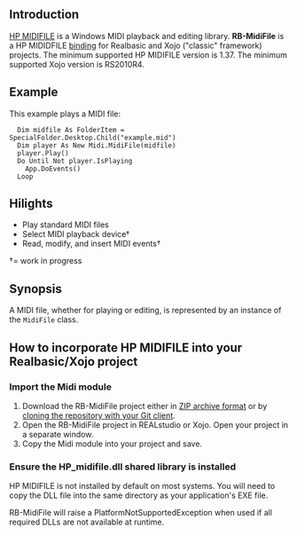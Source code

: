 ## Introduction
[HP MIDIFILE](http://www.heikoplate.de/hpm/) is a Windows MIDI playback and editing library. **RB-MidiFile** is a HP MIDIDFILE [binding](http://en.wikipedia.org/wiki/Language_binding) for Realbasic and Xojo ("classic" framework) projects. The minimum supported HP MIDIFILE version is 1.37. The minimum supported Xojo version is RS2010R4.

## Example
This example plays a MIDI file:
```vbnet
  Dim midfile As FolderItem = SpecialFolder.Desktop.Child("example.mid")
  Dim player As New Midi.MidiFile(midfile)
  player.Play()
  Do Until Not player.IsPlaying
    App.DoEvents()
  Loop
```
## Hilights
* Play standard MIDI files
* Select MIDI playback device†
* Read, modify, and insert MIDI events†


†= work in progress

## Synopsis
A MIDI file, whether for playing or editing, is represented by an instance of the `MidiFile` class. 

## How to incorporate HP MIDIFILE into your Realbasic/Xojo project
### Import the Midi module
1. Download the RB-MidiFile project either in [ZIP archive format](https://github.com/charonn0/RB-MidiFile/archive/master.zip) or by [cloning the repository with your Git client](x-github-client://openRepo/https://github.com/charonn0/RB-MidiFile).
2. Open the RB-MidiFile project in REALstudio or Xojo. Open your project in a separate window.
3. Copy the Midi module into your project and save.

### Ensure the HP_midifile.dll shared library is installed
HP MIDIFILE is not installed by default on most systems. You will need to copy the DLL file into the same directory as your application's EXE file.

RB-MidiFile will raise a PlatformNotSupportedException when used if all required DLLs are not available at runtime. 

